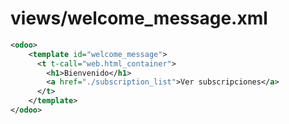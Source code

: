 # views/welcome_message.xml
```xml
<odoo>
    <template id="welcome_message">
      <t t-call="web.html_container">
        <h1>Bienvenido</h1>
        <a href="./subscription_list">Ver subscripciones</a>
      </t>
    </template>
</odoo>
```
